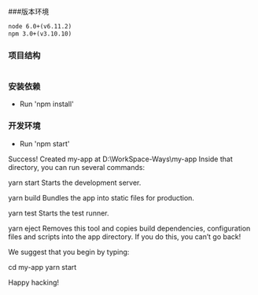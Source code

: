 ###版本环境
```html
node 6.0+(v6.11.2)
npm 3.0+(v3.10.10)
```

### 项目结构
```html
```

### 安装依赖
* Run 'npm install'

### 开发环境
* Run 'npm start'


Success! Created my-app at D:\WorkSpace-Ways\my-app
Inside that directory, you can run several commands:

  yarn start
    Starts the development server.

  yarn build
    Bundles the app into static files for production.

  yarn test
    Starts the test runner.

  yarn eject
    Removes this tool and copies build dependencies, configuration files
    and scripts into the app directory. If you do this, you can’t go back!

We suggest that you begin by typing:

  cd my-app
  yarn start

Happy hacking!
